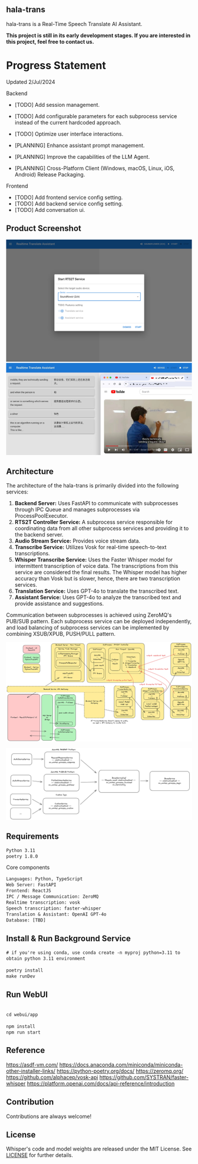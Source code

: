 hala-trans
----------

hala-trans is a Real-Time Speech Translate AI Assistant.

**This project is still in its early development stages. If you are interested in this project, feel free to contact us.**


# Progress Statement

Updated 2/Jul/2024

Backend
- [TODO] Add session management.
- [TODO] Add configurable parameters for each subprocess service instead of the current hardcoded approach.
- [TODO] Optimize user interface interactions.

- [PLANNING] Enhance assistant prompt management.
- [PLANNING] Improve the capabilities of the LLM Agent.
- [PLANNING] Cross-Platform Client (Windows, macOS, Linux, iOS, Android) Release Packaging.

Frontend
- [TODO] Add frontend service config setting.
- [TODO] Add backend service config setting.
- [TODO] Add conversation ui. 

Product Screenshot
----------

![start](./docs/demo-start.png)
![transcription](./docs/demo-transcription.jpg)


Architecture
------------

The architecture of the hala-trans is primarily divided into the following services:

1. **Backend Server:** Uses FastAPI to communicate with subprocesses through IPC Queue and manages subprocesses via ProcessPoolExecutor.
2. **RTS2T Controller Service:** A subprocess service responsible for coordinating data from all other subprocess services and providing it to the backend server.
3. **Audio Stream Service:** Provides voice stream data.
4. **Transcribe Service:** Utilizes Vosk for real-time speech-to-text transcriptions.
5. **Whisper Transcribe Service:** Uses the Faster Whisper model for intermittent transcription of voice data. The transcriptions from this service are considered the final results. The Whisper model has higher accuracy than Vosk but is slower, hence, there are two transcription services.
6. **Translation Service:** Uses GPT-4o to translate the transcribed text.
7. **Assistant Service:** Uses GPT-4o to analyze the transcribed text and provide assistance and suggestions.

Communication between subprocesses is achieved using ZeroMQ's PUB/SUB pattern. Each subprocess service can be deployed independently, and load balancing of subprocess services can be implemented by combining XSUB/XPUB, PUSH/PULL pattern.


![Architecture](./docs/architecture.png)

![BaseService](./docs/base_service_design.png)

Requirements
------------

```plain
Python 3.11
poetry 1.8.0
```

Core components

```
Languages: Python, TypeScript
Web Server: FastAPI
Frontend: ReactJS
IPC / Message Communication: ZeroMQ
Realtime transcription: vosk
Speech transcription: faster-whisper
Translation & Assistant: OpenAI GPT-4o
Database: [TBD]
```



Install & Run Background Service
--------------------------------

```shell
# if you're using conda, use conda create -n myproj python=3.11 to obtain python 3.11 environment

poetry install
make runDev

```

Run WebUI
---------

```shell

cd webui/app

npm install 
npm run start 
```



Reference
---------

https://asdf-vm.com/
https://docs.anaconda.com/miniconda/miniconda-other-installer-links/
https://python-poetry.org/docs/
https://zeromq.org/
https://github.com/alphacep/vosk-api
https://github.com/SYSTRAN/faster-whisper
https://platform.openai.com/docs/api-reference/introduction


Contribution
------------

Contributions are always welcome!

License
-------
Whisper's code and model weights are released under the MIT License. See [LICENSE](https://github.com/dzhsurf/hala-trans/blob/main/LICENSE) for further details.